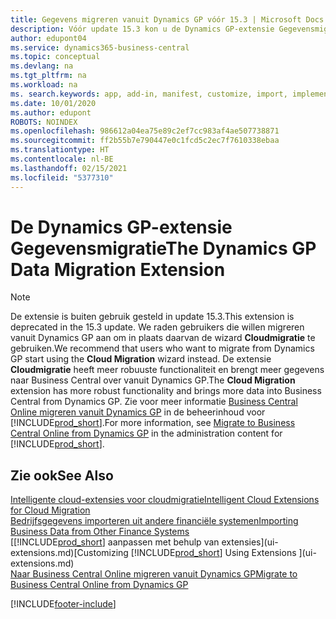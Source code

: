 ```yaml
---
title: Gegevens migreren vanuit Dynamics GP vóór 15.3 | Microsoft Docs
description: Vóór update 15.3 kon u de Dynamics GP-extensie Gegevensmigratie gebruiken om klanten, leveranciers, voorraadartikelen, grootboekrekeningen, openstaande schulden en openstaande tegoeden te migreren van Dynamics GP naar Business Central.
author: edupont04
ms.service: dynamics365-business-central
ms.topic: conceptual
ms.devlang: na
ms.tgt_pltfrm: na
ms.workload: na
ms. search.keywords: app, add-in, manifest, customize, import, implement
ms.date: 10/01/2020
ms.author: edupont
ROBOTS: NOINDEX
ms.openlocfilehash: 986612a04ea75e89c2ef7cc983af4ae507738871
ms.sourcegitcommit: ff2b55b7e790447e0c1fcd5c2ec7f7610338ebaa
ms.translationtype: HT
ms.contentlocale: nl-BE
ms.lasthandoff: 02/15/2021
ms.locfileid: "5377310"
---
```

# <a name="the-dynamics-gp-data-migration-extension"></a><span data-ttu-id="a1a9c-103">De Dynamics GP-extensie Gegevensmigratie</span><span class="sxs-lookup"><span data-stu-id="a1a9c-103">The Dynamics GP Data Migration Extension</span></span>

> [!NOTE]
> <span data-ttu-id="a1a9c-104">De extensie is buiten gebruik gesteld in update 15.3.</span><span class="sxs-lookup"><span data-stu-id="a1a9c-104">This extension is deprecated in the 15.3 update.</span></span> <span data-ttu-id="a1a9c-105">We raden gebruikers die willen migreren vanuit Dynamics GP aan om in plaats daarvan de wizard **Cloudmigratie** te gebruiken.</span><span class="sxs-lookup"><span data-stu-id="a1a9c-105">We recommend that users who want to migrate from Dynamics GP start using the **Cloud Migration** wizard instead.</span></span> <span data-ttu-id="a1a9c-106">De extensie **Cloudmigratie** heeft meer robuuste functionaliteit en brengt meer gegevens naar Business Central over vanuit Dynamics GP.</span><span class="sxs-lookup"><span data-stu-id="a1a9c-106">The **Cloud Migration** extension has more robust functionality and brings more data into Business Central from Dynamics GP.</span></span> <span data-ttu-id="a1a9c-107">Zie voor meer informatie [Business Central Online migreren vanuit Dynamics GP](/dynamics365/business-central/dev-itpro/administration/migrate-dynamics-gp) in de beheerinhoud voor [!INCLUDE[prod_short](includes/prod_short.md)].</span><span class="sxs-lookup"><span data-stu-id="a1a9c-107">For more information, see [Migrate to Business Central Online from Dynamics GP](/dynamics365/business-central/dev-itpro/administration/migrate-dynamics-gp) in the administration content for [!INCLUDE[prod_short](includes/prod_short.md)].</span></span>

## <a name="see-also"></a><span data-ttu-id="a1a9c-108">Zie ook</span><span class="sxs-lookup"><span data-stu-id="a1a9c-108">See Also</span></span>

[<span data-ttu-id="a1a9c-109">Intelligente cloud-extensies voor cloudmigratie</span><span class="sxs-lookup"><span data-stu-id="a1a9c-109">Intelligent Cloud Extensions for Cloud Migration</span></span>](ui-extensions-data-replication.md)  
[<span data-ttu-id="a1a9c-110">Bedrijfsgegevens importeren uit andere financiële systemen</span><span class="sxs-lookup"><span data-stu-id="a1a9c-110">Importing Business Data from Other Finance Systems</span></span>](across-import-data-configuration-packages.md)  
<span data-ttu-id="a1a9c-111">[[!INCLUDE[prod_short](includes/prod_short.md)] aanpassen met behulp van extensies](ui-extensions.md)</span><span class="sxs-lookup"><span data-stu-id="a1a9c-111">[Customizing [!INCLUDE[prod_short](includes/prod_short.md)] Using Extensions ](ui-extensions.md)</span></span>  
[<span data-ttu-id="a1a9c-112">Naar Business Central Online migreren vanuit Dynamics GP</span><span class="sxs-lookup"><span data-stu-id="a1a9c-112">Migrate to Business Central Online from Dynamics GP</span></span>](/dynamics365/business-central/dev-itpro/administration/migrate-dynamics-gp)  


[!INCLUDE[footer-include](includes/footer-banner.md)]